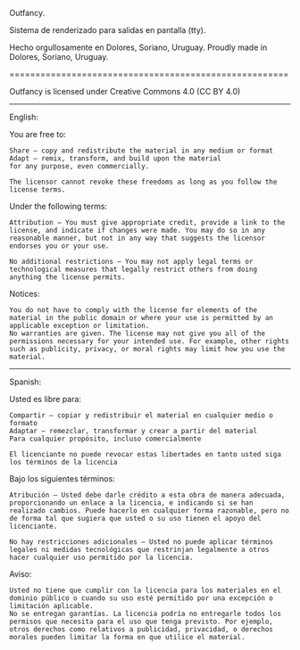 Outfancy.

Sistema de renderizado para salidas en pantalla (tty).

Hecho orgullosamente en Dolores, Soriano, Uruguay.
Proudly made in Dolores, Soriano, Uruguay.

======================================================

Outfancy is licensed under Creative Commons 4.0 (CC BY 4.0) 

-----------------------------------

English: 

You are free to:

    Share — copy and redistribute the material in any medium or format
    Adapt — remix, transform, and build upon the material
    for any purpose, even commercially.

    The licensor cannot revoke these freedoms as long as you follow the license terms.

Under the following terms:

    Attribution — You must give appropriate credit, provide a link to the license, and indicate if changes were made. You may do so in any reasonable manner, but not in any way that suggests the licensor endorses you or your use.

    No additional restrictions — You may not apply legal terms or technological measures that legally restrict others from doing anything the license permits.

Notices:

    You do not have to comply with the license for elements of the material in the public domain or where your use is permitted by an applicable exception or limitation.
    No warranties are given. The license may not give you all of the permissions necessary for your intended use. For example, other rights such as publicity, privacy, or moral rights may limit how you use the material.


-----------------------------------

Spanish:

Usted es libre para:

    Compartir — copiar y redistribuir el material en cualquier medio o formato
    Adaptar — remezclar, transformar y crear a partir del material
    Para cualquier propósito, incluso comercialmente

    El licenciante no puede revocar estas libertades en tanto usted siga los términos de la licencia

Bajo los siguientes términos:

    Atribución — Usted debe darle crédito a esta obra de manera adecuada, proporcionando un enlace a la licencia, e indicando si se han realizado cambios. Puede hacerlo en cualquier forma razonable, pero no de forma tal que sugiera que usted o su uso tienen el apoyo del licenciante.

    No hay restricciones adicionales — Usted no puede aplicar términos legales ni medidas tecnológicas que restrinjan legalmente a otros hacer cualquier uso permitido por la licencia.

Aviso:

    Usted no tiene que cumplir con la licencia para los materiales en el dominio público o cuando su uso esté permitido por una excepción o limitación aplicable.
    No se entregan garantías. La licencia podría no entregarle todos los permisos que necesita para el uso que tenga previsto. Por ejemplo, otros derechos como relativos a publicidad, privacidad, o derechos morales pueden limitar la forma en que utilice el material.